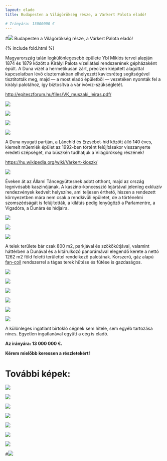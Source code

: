```yaml
---
layout: elado
title: Budapesten a Világörökség része, a Várkert Palota eladó! 

# Irányára: 13000000 €
---
```


#![](http://i.imgur.com/zhzPvJV.jpg) Budapesten a Világörökség része, a Várkert Palota eladó! 

{% include fold.html %}

Magyarország talán legkülönlegesebb épülete Ybl Miklós tervei alapján 1874 és 1879 között a Királyi Palota vízellátási rendszerének gépházaként épült. A Duna vizét a hermetikusan zárt, precízen kiépített alagúttal kapcsolatban lévő ciszternákban elhelyezett kavicsréteg segítségével tisztították meg, majd — a most eladó épületből — vezetéken nyomták fel a királyi palotához, így biztosítva a vár ivóvíz-szükségletét.

http://epiteszforum.hu/files/VK_muszaki_leiras.pdf/

![](http://i.imgur.com/ad3lA3Q.jpg)

![](http://i.imgur.com/ejPMmsq.jpg)

![](http://i.imgur.com/VoRqZfc.jpg)

![](http://i.imgur.com/7c6NB2Q.jpg)

A Duna nyugati partján, a Lánchíd és Erzsébet-híd között álló 140 éves, kiemelt műemlék épület az 1992-ben történt felújításakor visszanyerte eredeti szépségét, ma büszkén tudhatjuk a Világörökség részének!

https://hu.wikipedia.org/wiki/Várkert-kioszk/

![](http://i.imgur.com/7CMIsJR.jpg)

Éveken át az Állami Táncegyüttesnek adott otthont, majd az ország legnívósabb kaszinójának. A kaszinó-koncesszió lejártával jelenleg exkluzív rendezvények kedvelt helyszíne, ami teljesen érthető,  hiszen a rendezett környezetben mára nem csak a rendkívüli épületet, de a történelmi szomszédságát is felújították,  a kilátás pedig lenyűgöző a Parlamentre, a Vigadóra, a Dunára és hídjaira.

![](http://i.imgur.com/4qouSJH.jpg)

![](http://i.imgur.com/yRFc17Y.jpg)

![](http://i.imgur.com/vTnei1e.jpg)

A telek területe bár csak 800 m2, parkjával és szökőkútjával, valamint háttérben a Dunával és a kitárulkozó panorámával elegendő kerete a nettó 1262 m2 föld feletti területtel rendelkező palotának. Korszerű, gáz alapú [fan-coil](http://fan-coil.mtt.hu/) rendszerrel a tágas terek hűtése és fűtése is gazdaságos.

![](http://i.imgur.com/uWjq1PT.jpg)

![](http://i.imgur.com/d6x6ZPN.jpg)

![](http://i.imgur.com/3QIV180.jpg)

![](http://i.imgur.com/wQKlYRW.jpg)

![](http://i.imgur.com/UTgG4zJ.jpg)

![](http://i.imgur.com/CCkDz5n.jpg)

A különleges ingatlant birtokló cégnek sem  hitele, sem egyéb tartozása nincs. Egyetlen ingatlanával együtt a cég is eladó.

**Az irányára: 13 000 000 €.**

**Kérem mielőbb keressen a részletekért!**

# További képek:

![](http://i.imgur.com/1YhhjcA.jpg)

![](http://i.imgur.com/R5x2zgc.jpg)

![](http://i.imgur.com/MUKCyX5.jpg)

![](http://i.imgur.com/wsV4Rhl.jpg)

![](http://i.imgur.com/QcqbxNt.jpg)

![](http://i.imgur.com/xe6uyoT.jpg)

![](http://i.imgur.com/cqmjfY6.jpg)

#![](http://i.imgur.com/tjIXf71.jpg)
